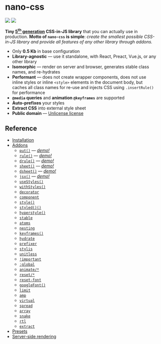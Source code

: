 # nano-css

[![][npm-badge]][npm-url] [![][travis-badge]][travis-url]

__Tiny [5<sup>th</sup> generation](https://github.com/streamich/freestyler/blob/master/docs/en/generations.md#5th-generation) CSS-in-JS library__ that you can actually use in production.
__Motto of `nano-css` is simple__: *create the smallest possible CSS-in-JS library and provide all features of any other library through addons.*

- Only __0.5 Kb__ in base configuration
- __Library-agnostic__ &mdash; use it standalone, with React, Preact, Vue.js, or any other library
- __Isomorphic__ &mdash; render on server and browser, generates stable class names, and re-hydrates
- __Performant__ &mdash; does not create wrapper components, does not use inline styles or inline `<style>` elements in the document body, but caches all class names for re-use and injects CSS using `.insertRule()` for performance
- __`@media` queries__ and __animation `@keyframes`__ are supported
- __Auto-prefixes__ your styles
- __Extract CSS__ into external style sheet
- __Public domain__ &mdash; [Unlicense license](./LICENSE)


## Reference

- [Installation](./docs/Installation.md)
- [Addons](./docs/Addons.md)
  - [`put()`](./docs/put.md) &mdash; [*demo!*](https://codesandbox.io/s/nkovxrzyv4)
  - [`rule()`](./docs/rule.md) &mdash; [*demo!*](https://codesandbox.io/s/oxlj92m1m9)
  - [`drule()`](./docs/drule.md) &mdash; [*demo!*](https://codesandbox.io/s/9jq5zmm91p)
  - [`sheet()`](./docs/sheet.md) &mdash; [*demo!*](https://codesandbox.io/s/wyw093m7kw)
  - [`dsheet()`](./docs/dsheet.md) &mdash; [*demo!*](https://codesandbox.io/s/q7rx4981vq)
  - [`jsx()`](./docs/jsx.md) &mdash; [*demo!*](https://codesandbox.io/s/5y63x88504)
  - [`useStyles()`](./docs/useStyles.md)
  - [`withStyles()`](./docs/withStyles.md)
  - [`decorator`](./docs/decorator.md)
  - [`component`](./docs/component.md)
  - [`style()`](./docs/style.md)
  - [`styled()()`](./docs/styled.md)
  - [`hyperstyle()`](./docs/hyperstyle.md)
  - [`stable`](./docs/stable.md)
  - [`atoms`](./docs/atoms.md)
  - [`nesting`](./docs/nesting.md)
  - [`keyframes()`](./docs/keyframes.md)
  - [`hydrate`](./docs/hydrate.md)
  - [`prefixer`](./docs/prefixer.md)
  - [`stylis`](./docs/stylis.md)
  - [`unitless`](./docs/unitless.md)
  - [`!important`](./docs/important.md)
  - [`:global`](./docs/global.md)
  - [`animate/*`](./docs/animations.md)
  - [`reset/*`](./docs/resets.md)
  - [`reset-font`](./docs/reset-font.md)
  - [`googleFont()`](./docs/googleFont.md)
  - [`limit`](./docs/limit.md)
  - [`amp`](./docs/amp.md)
  - [`virtual`](./docs/virtual.md)
  - [`spread`](./docs/spread.md)
  - [`array`](./docs/array.md)
  - [`snake`](./docs/snake.md)
  - [`rtl`](./docs/rtl.md)
  - [`extract`](./docs/extract.md)
- [Presets](./docs/Presets.md)
- [Server-side rendering](./docs/SSR.md)


[npm-url]: https://www.npmjs.com/package/nano-css
[npm-badge]: https://img.shields.io/npm/v/nano-css.svg
[travis-url]: https://travis-ci.org/streamich/nano-css
[travis-badge]: https://travis-ci.org/streamich/nano-css.svg?branch=master
